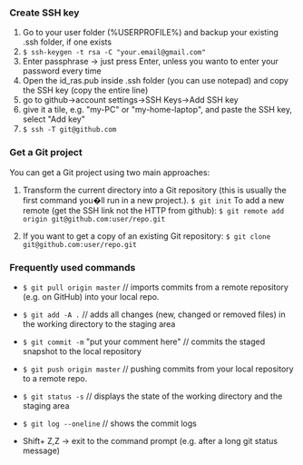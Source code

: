 ### Create SSH key

1. Go to your user folder (%USERPROFILE%) and backup your existing .ssh folder, if one exists
2. `$ ssh-keygen -t rsa -C "your.email@gmail.com"`
3. Enter passphrase -> just press Enter, unless you wanto to enter your password every time
4. Open the id_ras.pub inside .ssh folder (you can use notepad) and copy the SSH key (copy the entire line)
5. go to github->account settings->SSH Keys->Add SSH key
6. give it a tile, e.g. "my-PC" or "my-home-laptop", and paste the SSH key, select "Add key"
7. `$ ssh -T git@github.com`

### Get a Git project

You can get a Git project using two main approaches:

1. Transform the current directory into a Git repository (this is usually the first command you�ll run in a new project.).
`$ git init`
To add a new remote (get the SSH link not the HTTP from github): 
`$ git remote add origin git@github.com:user/repo.git`

2. If you want to get a copy of an existing Git repository:
`$ git clone git@github.com:user/repo.git`

### Frequently used commands

* `$ git pull origin master` // imports commits from a remote repository (e.g. on GitHub) into your local repo.
* `$ git add -A .` // adds all changes (new, changed or removed files) in the working directory to the staging area
* `$ git commit -m` "put your comment here" // commits the staged snapshot to the local repository
* `$ git push origin master` // pushing commits from your local repository to a remote repo.

* `$ git status -s` // displays the state of the working directory and the staging area
* `$ git log --oneline` // shows the commit logs

* Shift+ Z,Z -> exit to the command prompt (e.g. after a long git status message)
